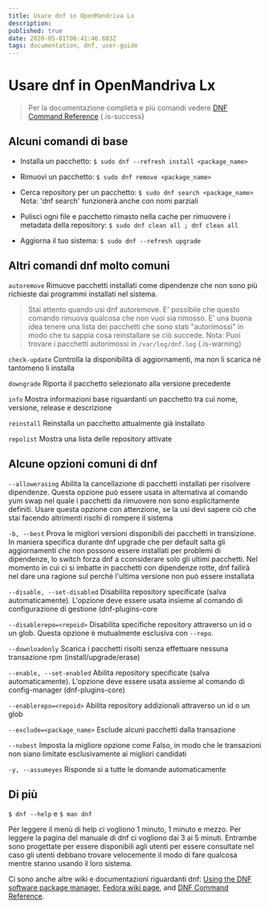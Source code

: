 ```yaml
---
title: Usare dnf in OpenMandriva Lx
description: 
published: true
date: 2020-05-01T06:41:46.683Z
tags: documentation, dnf, user-guide
---
```


# Usare dnf in OpenMandriva Lx

> Per la documentazione completa e più comandi vedere [DNF Command Reference](https://dnf.readthedocs.io/en/latest/command_ref.html)
{.is-success}


## Alcuni comandi di base

- Installa un pacchetto:
`$ sudo dnf --refresh install <package_name>`

- Rimuovi un pacchetto:
`$ sudo dnf remove <package_name>`

- Cerca repository per un pacchetto:
`$ sudo dnf search <package_name>`
Nota: 'dnf search' funzionerà anche con nomi parziali

- Pulisci ogni file e pacchetto rimasto nella cache per rimuovere i metadata della repository:
`$ sudo dnf clean all ; dnf clean all`

- Aggiorna il tuo sistema:
`$ sudo dnf --refresh upgrade `

## Altri comandi dnf molto comuni

`autoremove`
Rimuove pacchetti installati come dipendenze che non sono più richieste dai programmi installati nel sistema.
> Stai attento quando usi dnf autoremove. E' possibile che questo comando rimuova qualcosa che non vuoi sia rimosso. E' una buona idea tenere una lista dei pacchetti che sono stati "autorimossi" in modo che tu sappia cosa reinstallare se ciò succede.
Nota: Puoi trovare i pacchetti autorimossi in `/var/log/dnf.log`
{.is-warning}


`check-update`
Controlla la disponibilità di aggiornamenti, ma non li scarica né tantomeno li installa

`downgrade`
Riporta il pacchetto selezionato alla versione precedente

`info`
Mostra informazioni base riguardanti un pacchetto tra cui nome, versione, release e descrizione

`reinstall`
Reinstalla un pacchetto attualmente già installato

`repolist`
Mostra una lista delle repository attivate

## Alcune opzioni comuni di dnf

`--allowerasing`
Abilita la cancellazione di pacchetti installati per risolvere dipendenze. Questa opzione può essere usata in alternativa al comando yum swap nel quale i pacchetti da rimuovere non sono esplicitamente definiti. Usare questa opzione con attenzione, se la usi devi sapere ciò che stai facendo altrimenti rischi di rompere il sistema

`-b, --best`
Prova le migliori versioni disponibili dei pacchetti in transizione. In maniera specifica durante dnf upgrade che per default salta gli aggiornamenti che non possono essere installati per problemi di dipendenze, lo switch forza dnf a cconsiderare solo gli ultimi pacchetti. Nel momento in cui ci si imbatte in pacchetti con dipendenze rotte, dnf fallirà nel dare una ragione sul perchè l'ultima versione non può essere installata

`--disable, --set-disabled`
Disabilita repository specificate (salva automaticamente). L'opzione deve essere usata insieme al comando di configurazione di gestione (dnf-plugins-core

`--disablerepo=<repoid>`
Disabilita specifiche repository attraverso un id o un glob. Questa opzione è mutualmente esclusiva con `--repo`.

`--downloadonly`
Scarica i pacchetti risolti senza effettuare nessuna transazione rpm (install/upgrade/erase)

`--enable, --set-enabled`
Abilita repository specificate (salva automaticamente). L'opzione deve essere usata assieme al comando di config-manager (dnf-plugins-core)

`--enablerepo=<repoid>`
Abilita repository addizionali attraverso un id o un glob

`--exclude=<package_name>`
Esclude alcuni pacchetti dalla transazione

`--nobest`
Imposta la migliore opzione come Falso, in modo che le transazioni non siano limitate esclusivamente ai migliori candidati

`-y, --assumeyes`
Risponde si a tutte le domande automaticamente

## Di più
`$ dnf --help`
e
`$ man dnf`

Per leggere il menù di help ci vogliono 1 minuto, 1 minuto e mezzo. Per leggere la pagina del manuale di dnf ci vogliono dai 3 ai 5 minuti.
Entrambe sono progettate per essere disponibili agli utenti per essere consultate nel caso gli utenti debbano trovare velocemente il modo di fare qualcosa mentre stanno usando il loro sistema.

Ci sono anche altre wiki e documentazioni riguardanti dnf: [Using the DNF software package manager](https://docs.fedoraproject.org/en-US/quick-docs/dnf/), [Fedora wiki page](https://fedoraproject.org/wiki/DNF?rd=Dnf), and [DNF Command Reference](https://dnf.readthedocs.io/en/latest/command_ref.html).


